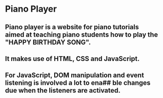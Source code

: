 # Piano Player

## Piano player is a website for piano tutorials aimed at teaching piano students how to play the "HAPPY BIRTHDAY SONG".
## It makes use of HTML, CSS and JavaScript. 
## For JavaScript, DOM manipulation and event listening is involved a lot to ena## ble changes due when the listeners are activated.
